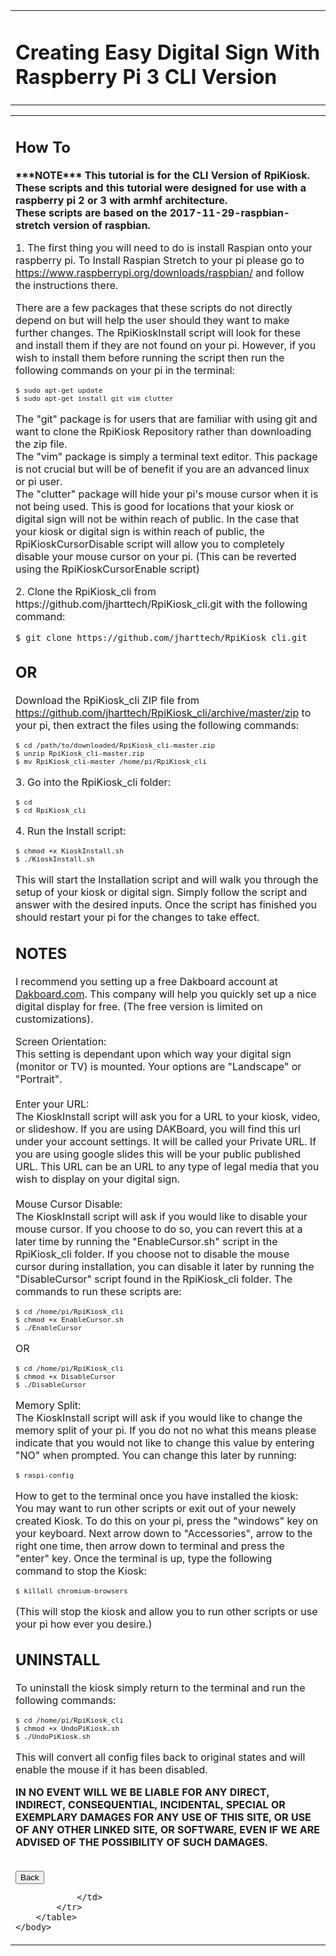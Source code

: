 <!DOCTYPE html>
<html>
	<head>
		<meta charset="utf-8">
		<meta name="viewport" content="width=device-width,initial-scale=1.0">
		<title>RpiKiosk_cli Version</title>
		<link rel="stylesheet" media="screen and (min-width: 600px)" href="./css/style.css" />
		<link rel="stylesheet" media="screen and (max-width: 599px)" href="./css/mstyle.css" />
	</head>
	<?php if(($_POST['blog'])){
	header("Location: blogList.php");}?>
	<body>
		<table id="title">
			<tr>
				<td id="title">
					<h1>Creating Easy Digital Sign With Raspberry Pi 3 CLI Version</h1>
				</td>
			</tr>
		</table>
		<table id="blog">
			<tr>
				<td id="blog">
					<p id="blog"><h2><strong>How To</strong></h2></p>
					<p id="blog"><b>***NOTE*** This tutorial is for the CLI Version of RpiKiosk.</br>These scripts and this tutorial were designed for use with a raspberry pi 2 or 3 with armhf architecture.</br>These scripts are based on the 2017-11-29-raspbian-stretch version of raspbian.</b></br></p>
					<p id="blog">1. The first thing you will need to do is install Raspian onto your raspberry pi.  To Install Raspian Stretch to your pi please go to <a href="https://www.raspberrypi.org/downloads/raspbian/">https://www.raspberrypi.org/downloads/raspbian/</a> and follow the instructions there.</br></p>
					<p id="blog">There are a few packages that these scripts do not directly depend on but will help the user should they want to make further changes.  The RpiKioskInstall script will look for these and install them if they are not found on your pi.  However, if you wish to install them before running the script then run the following commands on your pi in the terminal:</br></p>
					<code><pre>$ sudo apt-get update
$ sudo apt-get install git vim clutter</pre></code>
					<p id="blog">The "git" package is for users that are familiar with using git and want to clone the RpiKiosk Repository rather than downloading the zip file.</br>The "vim" package is simply a terminal text editor.  This package is not crucial but will be of benefit if you are an advanced linux or pi user.</br>The "clutter" package will hide your pi's mouse cursor when it is not being used.  This is good for locations that your kiosk or digital sign will not be within reach of public.  In the case that your kiosk or digital sign is within reach of public, the RpiKioskCursorDisable script will allow you to completely disable your mouse cursor on your pi. (This can be reverted using the RpiKioskCursorEnable script)</br></p>
					<p id="blog">2. Clone the RpiKiosk_cli from https://github.com/jharttech/RpiKiosk_cli.git with the following command:</br></p>
					<code><pre>$ git clone https://github.com/jharttech/RpiKiosk_cli.git</code></pre>
					<p id="blog"><h2><strong>OR</strong></h2></p>
					<p id="blog"> Download the RpiKiosk_cli ZIP file from <a href="https://github.com/jharttech/RpiKiosk_cli/archive/master.zip">https://github.com/jharttech/RpiKiosk_cli/archive/master/zip</a> to your pi, then extract the files using the following commands:</br></p>
					<code><pre>$ cd /path/to/downloaded/RpiKiosk_cli-master.zip
$ unzip RpiKiosk_cli-master.zip
$ mv RpiKiosk_cli-master /home/pi/RpiKiosk_cli</pre></code>
					<p id="blog">3. Go into the RpiKiosk_cli folder:</br></p>
					<code><pre>$ cd
$ cd RpiKiosk_cli</pre></code>
					<p id="blog">4. Run the Install script: </br></p>
					<code><pre>$ chmod +x KioskInstall.sh
$ ./KioskInstall.sh</pre></code>
					<p id="blog">This will start the Installation script and will walk you through the setup of your kiosk or digital sign.  Simply follow the script and answer with the desired inputs.  Once the script has finished you should restart your pi for the changes to take effect.</br></p>
					<p id="blog"><h2><strong>NOTES</strong></h2></p>
					<p id="blog">I recommend you setting up a free Dakboard account at <a href="https://dakboard.com/site">Dakboard.com</a>.  This company will help you quickly set up a nice digital display for free. (The free version is limited on customizations).</br></p>
					<p id="blog">Screen Orientation:</br>This setting is dependant upon which way your digital sign (monitor or TV) is mounted.  Your options are "Landscape" or "Portrait".</br></br>Enter your URL:</br>The KioskInstall script will ask you for a URL to your kiosk, video, or slideshow.  If you are using DAKBoard, you will find this url under your account settings.  It will be called your Private URL.  If you are using google slides this will be your public published URL.  This URL can be an URL to any type of legal media that you wish to display on your digital sign.</br></br>Mouse Cursor Disable:</br>The KioskInstall script will ask if you would like to disable your mouse cursor.  If you choose to do so, you can revert this at a later time by running the "EnableCursor.sh" script in the RpiKiosk_cli folder.  If you choose not to disable the mouse cursor during installation, you can disable it later by running the "DisableCursor" script found in the RpiKiosk_cli folder.  The commands to run these scripts are:</br></p>
					<code><pre>$ cd /home/pi/RpiKiosk_cli
$ chmod +x EnableCursor.sh
$ ./EnableCursor</pre></code>
					<p id="blog">OR</br></p>
					<code><pre>$ cd /home/pi/RpiKiosk_cli
$ chmod +x DisableCursor
$ ./DisableCursor</pre></code>
					<p id="blog">Memory Split:</br>The KioskInstall script will ask if you would like to change the memory split of your pi.  If you do not no what this means please indicate that you would not like to change this value by entering "NO" when prompted.  You can change this later by running: </br></p>
					<code><pre>$ raspi-config</pre></code>
					<p id="blog">How to get to the terminal once you have installed the kiosk:</br>You may want to run other scripts or exit out of your newely created Kiosk.  To do this on your pi, press the "windows" key on your keyboard.  Next arrow down to "Accessories", arrow to the right one time, then arrow down to terminal and press the "enter" key.  Once the terminal is up, type the following command to stop the Kiosk:</br></p>
					<code><pre>$ killall chromium-browsers</pre></code>
					<p id="blog">(This will stop the kiosk and allow you to run other scripts or use your pi how ever you desire.)</br></p>
					<p id="blog"><h2><strong>UNINSTALL</strong></h2></p>
					<p id="blog">To uninstall the kiosk simply return to the terminal and run the following commands:</br></p>
					<code><pre>$ cd /home/pi/RpiKiosk_cli
$ chmod +x UndoPiKiosk.sh
$ ./UndoPiKiosk.sh</pre></code>
					<p id="blog">This will convert all config files back to original states and will enable the mouse if it has been disabled.</br></p>
					<p id="disclaim"><b>IN NO EVENT WILL WE BE LIABLE FOR ANY DIRECT, INDIRECT, CONSEQUENTIAL, INCIDENTAL, SPECIAL OR EXEMPLARY DAMAGES FOR ANY USE OF THIS SITE, OR USE OF ANY OTHER LINKED SITE, OR SOFTWARE, EVEN IF WE ARE ADVISED OF THE POSSIBILITY OF SUCH DAMAGES.</b></br></br></p>
					<form action="" method="post" name="blog">
					<input type="submit" name="blog" value="Back" />

				</td>
			</tr>
		</table>
	</body>
</html>
